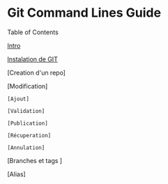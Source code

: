 # Git Command Lines Guide

Table of Contents

[Intro](https://github.com/summitech/gitexplorer/blob/master/README.md#intro)

[Instalation de GIT](https://github.com/summitech/gitexplorer/blob/master/README.md#intro)

[Creation d'un repo] 

[Modification] 

    [Ajout]

    [Validation]

    [Publication]

    [Récuperation]

    [Annulation]

[Branches et tags ]

[Alias]
